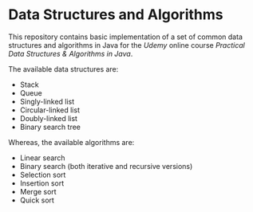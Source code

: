# Data Structures and Algorithms

This repository contains basic implementation of a set of common data structures and algorithms in Java for the _Udemy_ online course _Practical Data Structures & Algorithms in Java_.

The available data structures are:

* Stack
* Queue
* Singly-linked list
* Circular-linked list
* Doubly-linked list
* Binary search tree

Whereas, the available algorithms are:

* Linear search
* Binary search (both iterative and recursive versions)
* Selection sort
* Insertion sort
* Merge sort
* Quick sort
